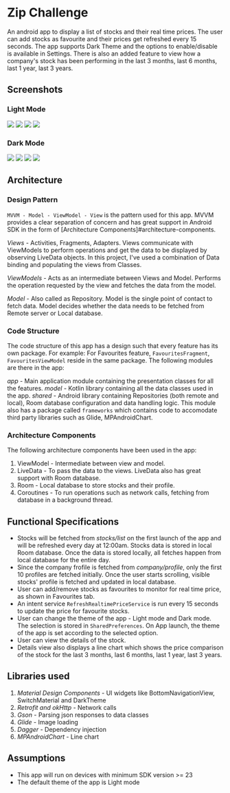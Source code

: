# Zip Challenge

An android app to display a list of stocks and their real time prices. The user can add stocks as favourite and their prices get refreshed every 15 seconds. The app supports Dark Theme and the options to enable/disable is available in Settings. There is also an added feature to view how a company's stock has been performing in the last 3 months, last 6 months, last 1 year, last 3 years.

## Screenshots

### Light Mode

![](screenshots/1.jpg)   ![](screenshots/2.jpg)   ![](screenshots/3.jpg)   ![](screenshots/4.jpg)

### Dark Mode

![](screenshots/5.jpg)   ![](screenshots/6.jpg)   ![](screenshots/7.jpg)   ![](screenshots/8.jpg)

## Architecture

### Design Pattern

`MVVM - Model - ViewModel - View` is the pattern used for this app. MVVM provides a clear separation of concern and has great support in Android SDK in the form of [Architecture Components]#architecture-components.

*Views* - Activities, Fragments, Adapters. Views communicate with ViewModels to perform operations and get the data to be displayed by observing LiveData objects. In this project, I've used a combination of Data binding and populating the views from Classes.

*ViewModels* - Acts as an intermediate between Views and Model. Performs the operation requested by the view and fetches the data from the model.

*Model* - Also called as Repository. Model is the single point of contact to fetch data. Model decides whether the data needs to be fetched from Remote server or Local database.

### Code Structure

The code structure of this app has a design such that every feature has its own package. For example: For Favourites feature, `FavouritesFragment`, `FavouritesViewModel` reside in the same package. The following modules are there in the app:

*app* - Main application module containing the presentation classes for all the features.
*model* - Kotlin library containing all the data classes used in the app.
*shared* - Android library containing Repositories (both remote and local), Room database configuration and data handling logic. This module also has a package called `frameworks` which contains code to accomodate third party libraries such as Glide, MPAndroidChart.

### Architecture Components

The following architecture components have been used in the app:

1. ViewModel - Intermediate between view and model.
2. LiveData - To pass the data to the views. LiveData also has great support with Room database.
3. Room - Local database to store stocks and their profile.
4. Coroutines - To run operations such as network calls, fetching from database in a background thread.

## Functional Specifications

* Stocks will be fetched from *stocks/list* on the first launch of the app and will be refreshed every day at 12:00am. Stocks data is stored in local Room database. Once the data is stored locally, all fetches happen from local database for the entire day.
* Since the company frofile is fetched from *company/profile*, only the first 10 profiles are fetched initially. Once the user starts scrolling, visible stocks' profile is fetched and updated in local database.
* User can add/remove stocks as favourites to monitor for real time price, as shown in Favourites tab.
* An intent service `RefreshRealtimePriceService` is run every 15 seconds to update the price for favourite stocks.
* User can change the theme of the app - Light mode and Dark mode. The selection is stored in `SharedPreferences`. On App launch, the theme of the app is set according to the selected option.
* User can view the details of the stock. 
* Details view also displays a line chart which shows the price comparison of the stock for the last 3 months, last 6 months, last 1 year, last 3 years.

## Libraries used

1. *Material Design Components* - UI widgets like BottomNavigationView, SwitchMaterial and DarkTheme
2. *Retrofit and okHttp* - Network calls
3. *Gson* - Parsing json responses to data classes
4. *Glide* - Image loading
5. *Dagger* - Dependency injection
6. *MPAndroidChart* - Line chart

## Assumptions

* This app will run on devices with minimum SDK version \>= 23
* The default theme of the app is Light mode